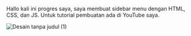 Hallo kali ini progres saya, saya membuat sidebar menu dengan HTML, CSS, dan JS.
Untuk tutorial pembuatan ada di YouTube saya.

![Desain tanpa judul (1)](https://github.com/AdiiSaputraa/SideBar-menu/assets/160607459/327ffeac-7ed7-41d7-b71e-3b628e6c03e8)
